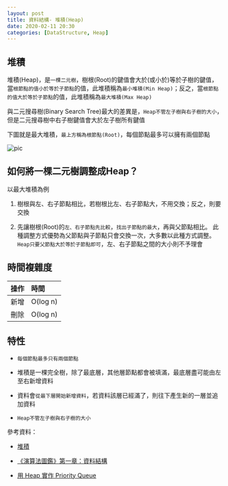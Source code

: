 ```yaml
---
layout: post    
title: 資料結構- 堆積(Heap)
date: 2020-02-11 20:30
categories: [DataStructure, Heap]
---
```


## 堆積

堆積(Heap)，是`一棵二元樹`，樹根(Root)的鍵值會大於(或小於)等於子樹的鍵值，當`根節點的值小於等於子節點`的值，此堆積稱為`最小堆積(Min Heap)`；反之，當`根節點的值大於等於子節點`的值，此堆積稱為`最大堆積(Max Heap)`


與二元搜尋樹(Binary Search Tree)最大的差異是，`Heap不管左子樹與右子樹的大小`，但是二元搜尋樹中右子樹鍵值會大於左子樹所有鍵值

下圖就是最大堆積，`最上方稱為根節點(Root)`，每個節點最多可以擁有兩個節點

![pic](https://upload.wikimedia.org/wikipedia/commons/3/38/Max-Heap.svg)


## 如何將一棵二元樹調整成Heap？

以最大堆積為例

1. 樹根與左、右子節點相比，若樹根比左、右子節點大，不用交換；反之，則要交換

2. 先讓樹根(Root)的`左、右子節點先比較`，`找出子節點的最大`，再與父節點相比。 此種調整方式優勢為父節點與子節點只會交換一次，大多數以此種方式調整。`Heap只要父節點大於等於子節點即可`，左、右子節點之間的大小則不予理會

## 時間複雜度

操作  | 時間  
------|:-----
新增   | O(log n)
刪除   | O(log n)  

## 特性

- `每個節點最多只有兩個節點`

- 堆積是一棵完全樹，除了最底層，其他層節點都會被填滿，最底層盡可能由左至右新增資料

- 資料會`從最下層開始新增資料`，若資料該層已經滿了，則往下產生新的一層並追加資料

- `Heap不管左子樹與右子樹的大小`

參考資料：

- [堆積](https://zh.wikipedia.org/wiki/%E5%A0%86%E7%A9%8D)

- [《演算法圖鑑》第一章：資料結構](https://medium.com/change-or-die/%E6%BC%94%E7%AE%97%E6%B3%95%E5%9C%96%E9%91%91-%E7%AC%AC%E4%B8%80%E7%AB%A0-%E8%B3%87%E6%96%99%E7%B5%90%E6%A7%8B-10d5a6337be5)

- [用 Heap 實作 Priority Queue](https://www.cyut.edu.tw/~ckhung/b/al/heap.php)